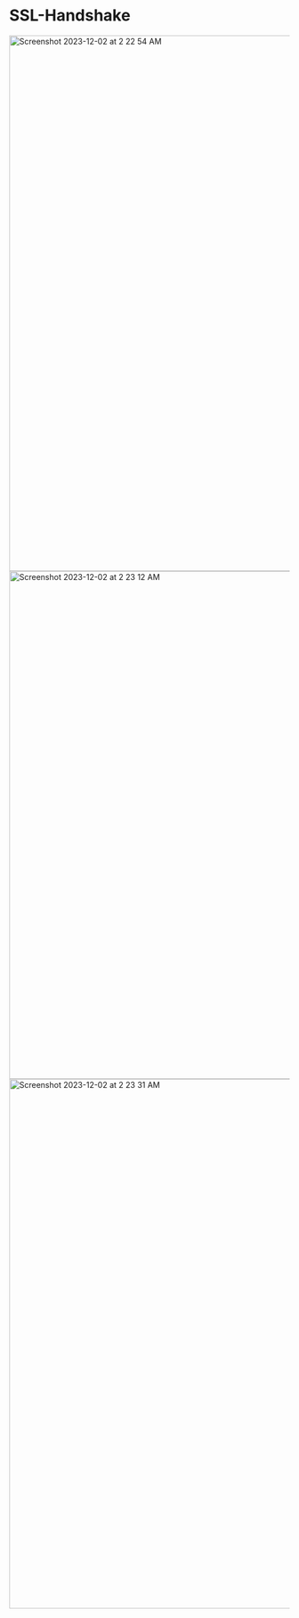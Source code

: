 # SSL-Handshake

<img width="962" alt="Screenshot 2023-12-02 at 2 22 54 AM" src="https://github.com/archanaheeralal77/SSL-Handshake/assets/127080874/4453731f-5ad5-4b9f-ae10-ad110f0330e8">

  <img width="912" alt="Screenshot 2023-12-02 at 2 23 12 AM" src="https://github.com/archanaheeralal77/SSL-    Handshake/assets/127080874/3a641de6-a49b-4925-b02b-c27605855c57">

  <img width="951" alt="Screenshot 2023-12-02 at 2 23 31 AM" src="https://github.com/archanaheeralal77/SSL-Handshake/assets/127080874/702be995-d796-4170-ab77-e3024eed7e01">


